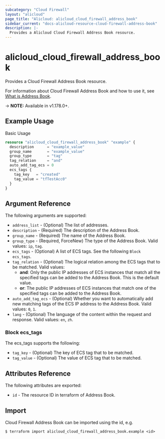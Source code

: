 ```yaml
---
subcategory: "Cloud Firewall"
layout: "alicloud"
page_title: "Alicloud: alicloud_cloud_firewall_address_book"
sidebar_current: "docs-alicloud-resource-cloud-firewall-address-book"
description: |-
  Provides a Alicloud Cloud Firewall Address Book resource.
---
```


# alicloud\_cloud\_firewall\_address\_book

Provides a Cloud Firewall Address Book resource.

For information about Cloud Firewall Address Book and how to use it, see [What is Address Book](https://www.alibabacloud.com/help/en/cloud-firewall/latest/describeaddressbook).

-> **NOTE:** Available in v1.178.0+.

## Example Usage

Basic Usage

```terraform
resource "alicloud_cloud_firewall_address_book" "example" {
  description      = "example_value"
  group_name       = "example_value"
  group_type       = "tag"
  tag_relation     = "and"
  auto_add_tag_ecs = 0
  ecs_tags {
    tag_key   = "created"
    tag_value = "tfTestAcc0"
  }
}
```

## Argument Reference

The following arguments are supported:

* `address_list` - (Optional) The list of addresses.
* `description` - (Required) The description of the Address Book.
* `group_name` - (Required) The name of the Address Book.
* `group_type` - (Required, ForceNew) The type of the Address Book. Valid values:  `ip`, `tag`.
* `ecs_tags` - (Optional) A list of ECS tags. See the following `Block ecs_tags`.
* `tag_relation` - (Optional) The logical relation among the ECS tags that to be matched. Valid values:
  - **and**: Only the public IP addresses of ECS instances that match all the specified tags can be added to the Address Book. This is the default value.
  - **or**: The public IP addresses of ECS instances that match one of the specified tags can be added to the Address Book.
* `auto_add_tag_ecs` - (Optional) Whether you want to automatically add new matching tags of the ECS IP address to the Address Book. Valid values: `0`, `1`.
* `lang` - (Optional) The language of the content within the request and response. Valid values: `en`, `zh`.

### Block ecs_tags

The ecs_tags supports the following:

* `tag_key` - (Optional) The key of ECS tag that to be matched.
* `tag_value` - (Optional) The value of ECS tag that to be matched.

## Attributes Reference

The following attributes are exported:

* `id` - The resource ID in terraform of Address Book.

## Import

Cloud Firewall Address Book can be imported using the id, e.g.

```
$ terraform import alicloud_cloud_firewall_address_book.example <id>
```
